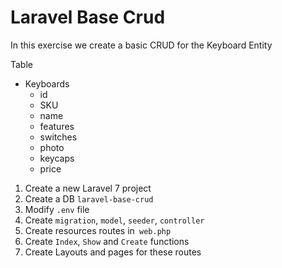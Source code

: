 # Laravel Base Crud

In this exercise we create a basic CRUD for the Keyboard Entity 

Table 
- Keyboards
  - id
  - SKU
  - name
  - features
  - switches
  - photo
  - keycaps
  - price


1. Create a new Laravel 7 project 
2. Create a DB `laravel-base-crud`
3. Modify `.env` file 
4. Create `migration`, `model`, `seeder`, `controller` 
5. Create resources routes in` web.php`
6. Create `Index`, `Show` and `Create` functions
7. Create Layouts and pages for these routes
